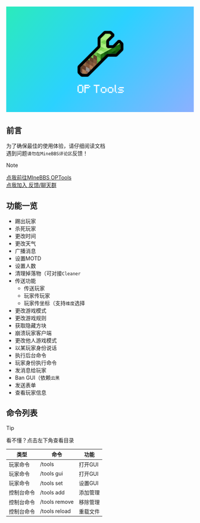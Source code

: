 ![IMG_0758](./assets/image/logo_background.png)

## 前言
为了确保最佳的使用体验，请仔细阅读文档   
遇到问题`请勿在MineBBS评论区`反馈！
> [!NOTE]
> [点我前往MIneBBS OPTools](https://www.minebbs.com/resources/op-tools-op-gui.4836/)    
> [点我加入 反馈/聊天群](https://qm.qq.com/cgi-bin/qm/qr?k=jmd_S7-T9UGiVp9eiPyHtuIuEApwVIq5&authKey=6c4npR7mamU4DP72JQKTYQAIz12vhRXHE4/U6GCriqjtiQpaa3Gf6Q+sYricFR9y&noverify=0)

## 功能一览
- 踢出玩家
- 杀死玩家
- 更改时间
- 更改天气
- 广播消息
- 设置MOTD
- 设置人数
- 清理掉落物（可对接`Cleaner`
- 传送功能
    - 传送玩家
    - 玩家传玩家
    - 玩家传坐标（支持`维度`选择
- 更改游戏模式
- 更改游戏规则
- 获取隐藏方块
- 崩溃玩家客户端
- 更改他人游戏模式
- 以某玩家身份说话
- 执行后台命令
- 玩家身份执行命令
- 发消息给玩家
- Ban GUI（依赖`云黑`
- 发送表单  
- 查看玩家信息

## 命令列表
> [!tip]
> 看不懂？点击左下角查看目录

| 类型       | 命令           | 功能    |
| --------- | -------------- | ------- |
| 玩家命令   | /tools         | 打开GUI |
| 玩家命令   | /tools gui     | 打开GUI |
| 玩家命令   | /tools set     | 设置GUI |
| 控制台命令 | /tools add     | 添加管理 |
| 控制台命令 | /tools remove  | 移除管理 |
| 控制台命令 | /tools reload  | 重载文件 |